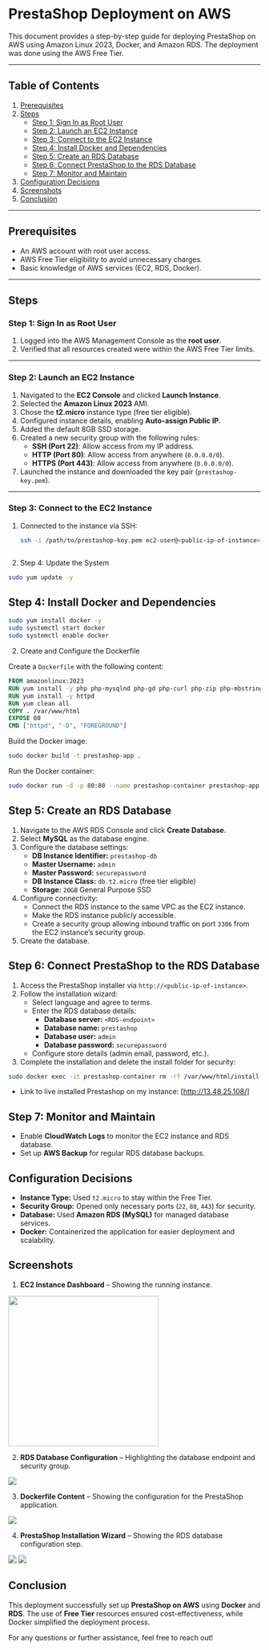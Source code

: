# PrestaShop Deployment on AWS

This document provides a step-by-step guide for deploying PrestaShop on AWS using Amazon Linux 2023, Docker, and Amazon RDS. The deployment was done using the AWS Free Tier.

---

## Table of Contents
1. [Prerequisites](#prerequisites)
2. [Steps](#steps)
   - [Step 1: Sign In as Root User](#step-1-sign-in-as-root-user)
   - [Step 2: Launch an EC2 Instance](#step-2-launch-an-ec2-instance)
   - [Step 3: Connect to the EC2 Instance](#step-3-connect-to-the-ec2-instance)
   - [Step 4: Install Docker and Dependencies](#step-4-install-docker-and-dependencies)
   - [Step 5: Create an RDS Database](#step-5-create-an-rds-database)
   - [Step 6: Connect PrestaShop to the RDS Database](#step-6-connect-prestashop-to-the-rds-database)
   - [Step 7: Monitor and Maintain](#step-7-monitor-and-maintain)
3. [Configuration Decisions](#configuration-decisions)
4. [Screenshots](#screenshots)
5. [Conclusion](#conclusion)

---

## Prerequisites
- An AWS account with root user access.
- AWS Free Tier eligibility to avoid unnecessary charges.
- Basic knowledge of AWS services (EC2, RDS, Docker).

---

## Steps

### Step 1: Sign In as Root User
1. Logged into the AWS Management Console as the **root user**.
2. Verified that all resources created were within the AWS Free Tier limits.

---

### Step 2: Launch an EC2 Instance
1. Navigated to the **EC2 Console** and clicked **Launch Instance**.
2. Selected the **Amazon Linux 2023** AMI.
3. Chose the **t2.micro** instance type (free tier eligible).
4. Configured instance details, enabling **Auto-assign Public IP**.
5. Added the default 8GB SSD storage.
6. Created a new security group with the following rules:
   - **SSH (Port 22)**: Allow access from my IP address.
   - **HTTP (Port 80)**: Allow access from anywhere (`0.0.0.0/0`).
   - **HTTPS (Port 443)**: Allow access from anywhere (`0.0.0.0/0`).
7. Launched the instance and downloaded the key pair (`prestashop-key.pem`).

---

### Step 3: Connect to the EC2 Instance
1. Connected to the instance via SSH:
   ```bash
   ssh -i /path/to/prestashop-key.pem ec2-user@<public-ip-of-instance>



2. Step 4: Update the System

```bash
sudo yum update -y
```

## Step 4: Install Docker and Dependencies

```bash
sudo yum install docker -y
sudo systemctl start docker
sudo systemctl enable docker
```
2. Create and Configure the Dockerfile

Create a `Dockerfile` with the following content:

```Dockerfile
FROM amazonlinux:2023
RUN yum install -y php php-mysqlnd php-gd php-curl php-zip php-mbstring
RUN yum install -y httpd
RUN yum clean all
COPY . /var/www/html
EXPOSE 80
CMD ["httpd", "-D", "FOREGROUND"]
```

Build the Docker image:

```bash
sudo docker build -t prestashop-app .
```

Run the Docker container:

```bash
sudo docker run -d -p 80:80 --name prestashop-container prestashop-app
```

## Step 5: Create an RDS Database

1. Navigate to the AWS RDS Console and click **Create Database**.
2. Select **MySQL** as the database engine.
3. Configure the database settings:
   - **DB Instance Identifier:** `prestashop-db`
   - **Master Username:** `admin`
   - **Master Password:** `securepassword`
   - **DB Instance Class:** `db.t2.micro` (free tier eligible)
   - **Storage:** `20GB` General Purpose SSD
4. Configure connectivity:
   - Connect the RDS instance to the same VPC as the EC2 instance.
   - Make the RDS instance publicly accessible.
   - Create a security group allowing inbound traffic on port `3306` from the EC2 instance’s security group.
5. Create the database.

## Step 6: Connect PrestaShop to the RDS Database

1. Access the PrestaShop installer via `http://<public-ip-of-instance>`.
2. Follow the installation wizard:
   - Select language and agree to terms.
   - Enter the RDS database details:
     - **Database server:** `<RDS-endpoint>`
     - **Database name:** `prestashop`
     - **Database user:** `admin`
     - **Database password:** `securepassword`
   - Configure store details (admin email, password, etc.).
3. Complete the installation and delete the install folder for security:

```bash
sudo docker exec -it prestashop-container rm -rf /var/www/html/install
```
- Link to live installed Prestashop on my instance:
[http://13.48.25.108/]

## Step 7: Monitor and Maintain

- Enable **CloudWatch Logs** to monitor the EC2 instance and RDS database.
- Set up **AWS Backup** for regular RDS database backups.

## Configuration Decisions

- **Instance Type:** Used `t2.micro` to stay within the Free Tier.
- **Security Group:** Opened only necessary ports (`22`, `80`, `443`) for security.
- **Database:** Used **Amazon RDS (MySQL)** for managed database services.
- **Docker:** Containerized the application for easier deployment and scalability.

## Screenshots


1. **EC2 Instance Dashboard** – Showing the running instance.

<img src= "./Screenshot from 2025-03-01 19-27-21.png" width="300">


2. **RDS Database Configuration** – Highlighting the database endpoint and security group.
   
<img src= "./Screenshot from 2025-03-01 19-37-29.png">


3. **Dockerfile Content** – Showing the configuration for the PrestaShop application.

<img src= "./Screenshot from 2025-03-01 19-38-01.png">

4. **PrestaShop Installation Wizard** – Showing the RDS database configuration step.

<img src= "./Screenshot from 2025-03-01 19-52-06.png">


<img src="./Screenshot from 2025-03-01 19-52-48.png" size="20%">


## Conclusion

This deployment successfully set up **PrestaShop on AWS** using **Docker** and **RDS**. The use of **Free Tier** resources ensured cost-effectiveness, while Docker simplified the deployment process.

For any questions or further assistance, feel free to reach out!
